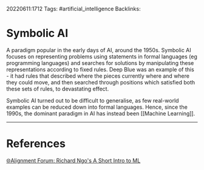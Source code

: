 20220611:1712
Tags: #artificial_intelligence 
Backlinks:
# Symbolic AI
A paradigm popular in the early days of AI, around the 1950s. Symbolic AI focuses on representing problems using statements in formal languages (eg programming languages) and searches for solutions by manipulating these representations according to fixed rules. Deep Blue was an example of this - it had rules that described where the pieces currently where and where they could move, and then searched through positions which satisfied both these sets of rules, to devastating effect.

Symbolic AI turned out to be difficult to generalise, as few real-world examples can be reduced down into formal languages. Hence, since the 1990s, the dominant paradigm in AI has instead been [[Machine Learning]].

---
# References
[🌐Alignment Forum: Richard Ngo's A Short Intro to ML](https://www.alignmentforum.org/posts/qE73pqxAZmeACsAdF/a-short-introduction-to-machine-learning)